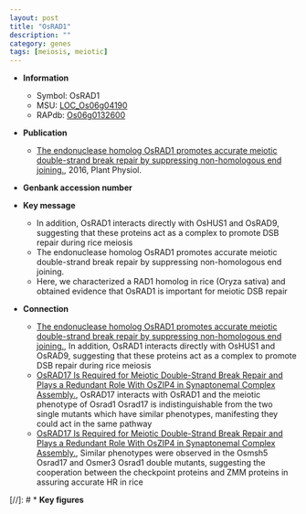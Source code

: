 ```yaml
---
layout: post
title: "OsRAD1"
description: ""
category: genes
tags: [meiosis, meiotic]
---
```


* **Information**  
    + Symbol: OsRAD1  
    + MSU: [LOC_Os06g04190](http://rice.plantbiology.msu.edu/cgi-bin/ORF_infopage.cgi?orf=LOC_Os06g04190)  
    + RAPdb: [Os06g0132600](http://rapdb.dna.affrc.go.jp/viewer/gbrowse_details/irgsp1?name=Os06g0132600)  

* **Publication**  
    + [The endonuclease homolog OsRAD1 promotes accurate meiotic double-strand break repair by suppressing non-homologous end joining.](http://www.ncbi.nlm.nih.gov/pubmed?term=The+endonuclease+homolog+OsRAD1+promotes+accurate+meiotic+double-strand+break+repair+by+suppressing+non-homologous+end+joining.%5BTitle%5D), 2016, Plant Physiol.

* **Genbank accession number**  

* **Key message**  
    + In addition, OsRAD1 interacts directly with OsHUS1 and OsRAD9, suggesting that these proteins act as a complex to promote DSB repair during rice meiosis
    + The endonuclease homolog OsRAD1 promotes accurate meiotic double-strand break repair by suppressing non-homologous end joining.
    + Here, we characterized a RAD1 homolog in rice (Oryza sativa) and obtained evidence that OsRAD1 is important for meiotic DSB repair

* **Connection**  
    + [The endonuclease homolog OsRAD1 promotes accurate meiotic double-strand break repair by suppressing non-homologous end joining.](http://www.ncbi.nlm.nih.gov/pubmed?term=The+endonuclease+homolog+OsRAD1+promotes+accurate+meiotic+double-strand+break+repair+by+suppressing+non-homologous+end+joining.%5BTitle%5D), In addition, OsRAD1 interacts directly with OsHUS1 and OsRAD9, suggesting that these proteins act as a complex to promote DSB repair during rice meiosis
    + [OsRAD17 Is Required for Meiotic Double-Strand Break Repair and Plays a Redundant Role With OsZIP4 in Synaptonemal Complex Assembly.](http://www.ncbi.nlm.nih.gov/pubmed?term=OsRAD17+Is+Required+for+Meiotic+Double-Strand+Break+Repair+and+Plays+a+Redundant+Role+With+OsZIP4+in+Synaptonemal+Complex+Assembly.%5BTitle%5D),  OsRAD17 interacts with OsRAD1 and the meiotic phenotype of Osrad1 Osrad17 is indistinguishable from the two single mutants which have similar phenotypes, manifesting they could act in the same pathway
    + [OsRAD17 Is Required for Meiotic Double-Strand Break Repair and Plays a Redundant Role With OsZIP4 in Synaptonemal Complex Assembly.](http://www.ncbi.nlm.nih.gov/pubmed?term=OsRAD17+Is+Required+for+Meiotic+Double-Strand+Break+Repair+and+Plays+a+Redundant+Role+With+OsZIP4+in+Synaptonemal+Complex+Assembly.%5BTitle%5D),  Similar phenotypes were observed in the Osmsh5 Osrad17 and Osmer3 Osrad1 double mutants, suggesting the cooperation between the checkpoint proteins and ZMM proteins in assuring accurate HR in rice

[//]: # * **Key figures**  


